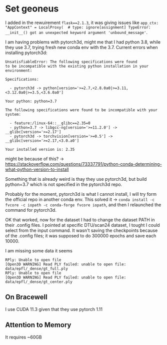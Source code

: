 # Set geoneus

I added in the rewuirement `flask==2.1.3`, it was giving issues like `app_ctx: "AppContext" = LocalProxy(  # type: ignore[assignment]
TypeError: __init__() got an unexpected keyword argument 'unbound_message'`.

I am having problems with pytorch3d, might me that I had python 3.8, while they use 3.7, trying fresh new conda env with the 3.7.
Current errors when installing pytorch3d: 
```
UnsatisfiableError: The following specifications were found
to be incompatible with the existing python installation in your environment:

Specifications:

  - pytorch3d -> python[version='>=2.7,<2.8.0a0|>=3.11,<3.12.0a0|>=3.5,<3.6.0a0']
  
Your python: python=3.7

The following specifications were found to be incompatible with your system:

  - feature:/linux-64::__glibc==2.35=0
  - python=3.7 -> libgcc-ng[version='>=11.2.0'] -> __glibc[version='>=2.17']
  - pytorch3d -> torchvision[version='>=0.5'] -> __glibc[version='>=2.17,<3.0.a0']

Your installed version is: 2.35
```
might be because of this? -> https://stackoverflow.com/questions/73337791/python-conda-determining-what-python-version-to-install

Something that is already weird is thay they use pytorch3d, but build python=3.7 which is not specified in the pytorch3d repo.

Probably for the moment, pytorch3d is what I cannot install, I will try form the official repo in another conda env.
This solved it -> `conda install -c fvcore -c iopath -c conda-forge fvcore iopath`, and then I relaunched the command for pytorch3d.

OK that worked, now for the dataset I had to change the dataset PATH in their .config files. I pointed at specific DTU/scan24 dataset, I tought I could select from the input command.
It wasn't saving the checkpoints because of the .config files; it was supposed to do 300000 epochs and save each 10000.

I am missing some data it seems
```
RPly: Unable to open file
[Open3D WARNING] Read PLY failed: unable to open file: data/epfl/_dense/gt_full.ply
RPly: Unable to open file
[Open3D WARNING] Read PLY failed: unable to open file: data/epfl/_dense/gt_center.ply
```
## On Bracewell
I use CUDA 11.3 given that they use pytorch 1.11

## Attention to Memory
It requires ~60GB
